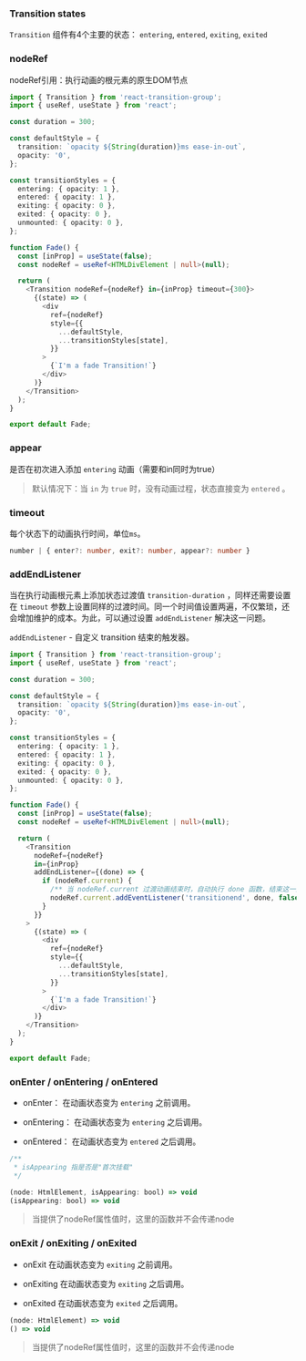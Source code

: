 ### Transition states

`Transition` 组件有4个主要的状态： `entering`, `entered`, `exiting`, `exited`

### nodeRef

nodeRef引用：执行动画的根元素的原生DOM节点

```ts
import { Transition } from 'react-transition-group';
import { useRef, useState } from 'react';

const duration = 300;

const defaultStyle = {
  transition: `opacity ${String(duration)}ms ease-in-out`,
  opacity: '0',
};

const transitionStyles = {
  entering: { opacity: 1 },
  entered: { opacity: 1 },
  exiting: { opacity: 0 },
  exited: { opacity: 0 },
  unmounted: { opacity: 0 },
};

function Fade() {
  const [inProp] = useState(false);
  const nodeRef = useRef<HTMLDivElement | null>(null);

  return (
    <Transition nodeRef={nodeRef} in={inProp} timeout={300}>
      {(state) => (
        <div
          ref={nodeRef}
          style={{
            ...defaultStyle,
            ...transitionStyles[state],
          }}
        >
          {`I'm a fade Transition!`}
        </div>
      )}
    </Transition>
  );
}

export default Fade;
```

### appear

是否在初次进入添加 `entering` 动画（需要和in同时为true）

> 默认情况下：当 `in` 为 `true` 时，没有动画过程，状态直接变为 `entered` 。

### timeout

每个状态下的动画执行时间，单位`ms`。

```ts
number | { enter?: number, exit?: number, appear?: number }
```

### addEndListener

当在执行动画根元素上添加状态过渡值 `transition-duration` ，同样还需要设置在 `timeout` 参数上设置同样的过渡时间。同一个时间值设置两遍，不仅繁琐，还会增加维护的成本。为此，可以通过设置 `addEndListener` 解决这一问题。

`addEndListener` - 自定义 transition 结束的触发器。

```ts
import { Transition } from 'react-transition-group';
import { useRef, useState } from 'react';

const duration = 300;

const defaultStyle = {
  transition: `opacity ${String(duration)}ms ease-in-out`,
  opacity: '0',
};

const transitionStyles = {
  entering: { opacity: 1 },
  entered: { opacity: 1 },
  exiting: { opacity: 0 },
  exited: { opacity: 0 },
  unmounted: { opacity: 0 },
};

function Fade() {
  const [inProp] = useState(false);
  const nodeRef = useRef<HTMLDivElement | null>(null);

  return (
    <Transition
      nodeRef={nodeRef}
      in={inProp}
      addEndListener={(done) => {
        if (nodeRef.current) {
          /** 当 nodeRef.current 过渡动画结束时，自动执行 done 函数，结束这一阶段的动画状态  */
          nodeRef.current.addEventListener('transitionend', done, false);
        }
      }}
    >
      {(state) => (
        <div
          ref={nodeRef}
          style={{
            ...defaultStyle,
            ...transitionStyles[state],
          }}
        >
          {`I'm a fade Transition!`}
        </div>
      )}
    </Transition>
  );
}

export default Fade;
```

### onEnter / onEntering / onEntered

- onEnter： 在动画状态变为 `entering` 之前调用。

- onEntering： 在动画状态变为 `entering` 之后调用。

- onEntered： 在动画状态变为 `entered` 之后调用。

```ts
/**
 * isAppearing 指是否是"首次挂载"
 */

(node: HtmlElement, isAppearing: bool) => void
(isAppearing: bool) => void
```

> 当提供了nodeRef属性值时，这里的函数并不会传递node

### onExit / onExiting / onExited

- onExit 在动画状态变为 `exiting` 之前调用。

- onExiting 在动画状态变为 `exiting` 之后调用。

- onExited 在动画状态变为 `exited` 之后调用。

```ts
(node: HtmlElement) => void
() => void
```

> 当提供了nodeRef属性值时，这里的函数并不会传递node
